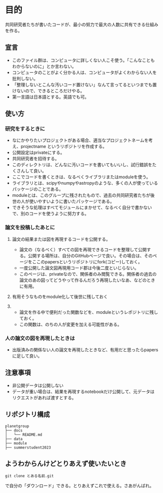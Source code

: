 # 目的
共同研究者たちが書いたコードが、最小の努力で最大の人数に共有できる仕組みを作る。

## 宣言
- このファイル群は、コンピュータに詳しくない人こそ使う。「こんなこともわからないのに」とか言わない。
- コンピュータのことがよく分かる人は、コンピュータがよくわからない人を批判しない。
- 「整理しないとこんな汚いコード置けない」なんて言ってるといつまでも置けないので、できるところだけやる。
- 第一言語は日本語とする。英語でも可。

## 使い方

### 研究をするときに

- なにかやりたいプロジェクトがある場合、適当なプロジェクトネームを考え、projectname というリポジトリを作成する。
- 公開設定はprivateにする。
- 共同研究者を招待する。
- このディレクトリは、どんなに汚いコードを書いてもいいし、試行錯誤をたくさんして良い。
- ここでコードを書くときは、なるべくライブラリまたはmoduleを使う。
- ライブラリとは、scipyやnumpyやastropyのような、多くの人が使っているパッケージのことである。
- moduleとは、このグループに残されたもので、過去の共同研究者たちが後世の人が使いやすいように書いたパッケージである。
- できそうな処理はすべてモジュールにまかせて、なるべく自分で書かないで、別のコードを使うように努力する。

### 論文を投稿したあとに

1. 論文の結果または図を再現するコードを公開する。

    - 論文の（なるべく）すべての図を再現できるコードを整理して公開する。公開する場所は、自分のGitHubページで良い。その場合は、そのページをここのpapersというリポジトリにfork(コピー)しておく。
    - 一度公開した論文図再現用コード郡は今後二度といじらない。
    - このページは、privateなので、関係者のみ閲覧できる。関係者の過去の論文のあの図ってどうやって作るんだろう再現したいなあ、などのときに有用。

2. 有用そうなものをmodule化して後世に残しておく
3. 
    - 論文を作る中で便利だった関数などを、moduleというレポジトリに残しておく。
    - この関数は、のちの人が変更を加える可能性がある。

### 人の論文の図を再現したときは

- 出版済みの関係ない人の論文を再現したときなど、有用だと思ったらpapersに足して良い。

## 注意事項

- 非公開データは公開しない
- データが重い場合は、結果を再現するnotebookだけ公開して、元データはリクエストがあれば渡すとする。

## リポジトリ構成
```
planetgroup
├── docs
│   └── README.md
├── data
├── module
├── summerstudent2023
```

## ようわからんけどとりあえず使いたいとき
```
git clone とある名前.git
```
で自分の「ダウンロード」できる。とりあえずこれで使える。さあがんばれ。

